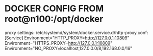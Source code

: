 # DOCKER CONFIG FROM root@n100:/opt/docker

proxy settings:
    /etc/systemd/system/docker.service.d/http-proxy.conf:
        [Service]
        Environment="HTTP_PROXY=http://127.0.0.1:10809"
        Environment="HTTPS_PROXY=http://127.0.0.1:10809"
        Environment="NO_PROXY=localhost,127.0.0.0/8,192.168.0.0/16"

